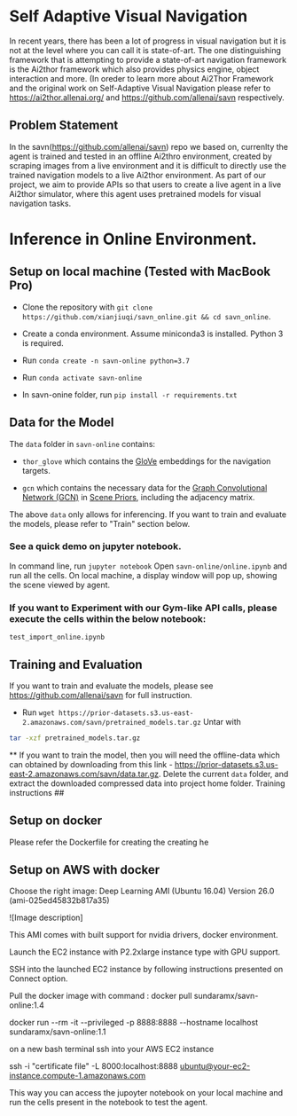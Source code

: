 # Self Adaptive Visual Navigation

In recent years, there has been a lot of progress in visual navigation but it is not at the level where you can call it is  state-of-art. The one distinguishing framework that is attempting to provide a state-of-art navigation framework is the Ai2thor framework which also provides physics engine, object interaction and more. (In oreder to learn more about Ai2Thor Framework  and the original work on Self-Adaptive Visual Navigation please refer to https://ai2thor.allenai.org/ and https://github.com/allenai/savn respectively.

## Problem Statement
In the savn(https://github.com/allenai/savn) repo we based on, currenlty the agent is trained and tested in an offline Ai2thro environment, created by scraping images from a live environment and it is difficult to directly use the trained navigation models to a live Ai2thor environment. As part of our project, we aim to provide APIs so that users to create a live agent in a live Ai2thor simulator, where this agent uses pretrained models for visual navigation tasks. 

# Inference in Online Environment.
## Setup on local machine (Tested with MacBook Pro)

- Clone the repository with `git clone https://github.com/xianjiuqi/savn_online.git && cd savn_online`.


- Create a conda environment. Assume miniconda3 is installed. Python 3 is required.
- Run `conda create -n savn-online python=3.7`
- Run `conda activate savn-online`
- In savn-onine folder, run `pip install -r requirements.txt`


## Data for the Model
The `data` folder in `savn-online` contains:

- `thor_glove` which contains the [GloVe](https://nlp.stanford.edu/projects/glove/) embeddings for the navigation targets.

- `gcn` which contains the necessary data for the [Graph Convolutional Network (GCN)](https://arxiv.org/abs/1609.02907) in [Scene Priors](https://arxiv.org/abs/1810.06543), including the adjacency matrix.

The above `data` only allows for inferencing. If you want to train and evaluate the models, please refer to "Train" section below. 



### See a quick demo on jupyter notebook.
In command line, run `jupyter notebook`
Open `savn-online/online.ipynb` and run all the cells. On local machine, a display window will pop up, showing the scene viewed by agent.

### If you want to Experiment with our Gym-like API calls, please execute the cells within the below notebook:

`test_import_online.ipynb`


## Training and Evaluation
If you want to train and evaluate the models, please see https://github.com/allenai/savn for full instruction. 
- Run `wget https://prior-datasets.s3.us-east-2.amazonaws.com/savn/pretrained_models.tar.gz`
Untar with
```bash
tar -xzf pretrained_models.tar.gz
```
** If you want to train the model, then you will need the offline-data which can obtained by downloading from this link - https://prior-datasets.s3.us-east-2.amazonaws.com/savn/data.tar.gz. Delete the current `data` folder, and extract the downloaded compressed data into project home folder. Training instructions ##

## Setup on docker 

Please refer the Dockerfile for creating the creating he 



## Setup on AWS with docker 

Choose the right image:
Deep Learning AMI (Ubuntu 16.04) Version 26.0 (ami-025ed45832b817a35)

![Image description]


This AMI comes with built support for nvidia drivers, docker environment.

Launch the EC2 instance with P2.2xlarge instance type with GPU support.

SSH into the launched EC2 instance by following instructions presented on Connect option.

Pull the docker image with command : docker pull sundaramx/savn-online:1.4

docker run --rm  -it --privileged -p 8888:8888 --hostname localhost sundaramx/savn-online:1.1


on a new bash terminal ssh into your AWS EC2 instance 

ssh -i "certificate file" -L 8000:localhost:8888 ubuntu@your-ec2-instance.compute-1.amazonaws.com

This way you can access the jupoyter notebook on your local machine and run the cells present in the notebook to test 
the agent.


